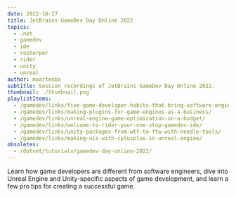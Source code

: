 ```yaml
---
date: 2022-10-27
title: JetBrains GameDev Day Online 2022
topics:
  - .net
  - gamedev
  - ide
  - resharper
  - rider
  - unity
  - unreal
author: maartenba
subtitle: Session recordings of JetBrains GameDev Day Online 2022.
thumbnail: ./thumbnail.png
playlistItems:
  - /gamedev/links/five-game-developer-habits-that-bring-software-engineers-to-the-next-level/
  - /gamedev/links/making-plugins-for-game-engines-as-a-business/
  - /gamedev/links/unreal-engine-game-optimization-on-a-budget/
  - /gamedev/links/welcome-to-rider-your-one-stop-gamedev-ide/
  - /gamedev/links/unity-packages-from-wtf-to-ftw-with-needle-tools/
  - /gamedev/links/making-uis-with-cplusplus-in-unreal-engine/
obsoletes:
  - /dotnet/tutorials/gamedev-day-online-2022/
---
```


Learn how game developers are different from software engineers, dive into Unreal Engine and Unity-specific aspects of game development, and learn a few pro tips for creating a successful game.
